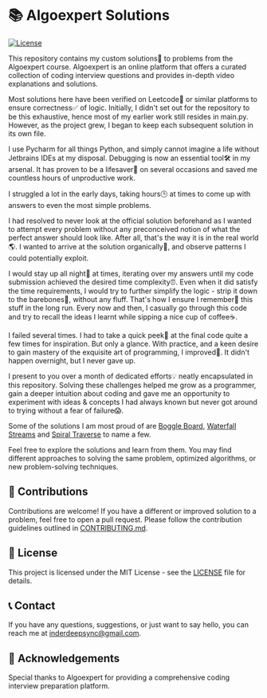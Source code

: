# 📚 Algoexpert Solutions

[![License](https://img.shields.io/badge/license-MIT-blue.svg)](https://opensource.org/licenses/MIT)

This repository contains my custom solutions📝 to problems from the Algoexpert course. Algoexpert is an online platform that offers a curated collection of coding interview questions and provides in-depth video explanations and solutions.

Most solutions here have been verified on Leetcode🚀 or similar platforms to ensure correctness✅ of logic. Initially, I didn't set out for the repository to be this exhaustive,
hence most of my earlier work still resides in main.py. However, as the project grew, I began to keep each subsequent solution in its own file. 

I use Pycharm for all things Python, and simply cannot imagine a life without Jetbrains IDEs at my disposal. Debugging is now an essential tool🛠️ in my arsenal. 
It has proven to be a lifesaver🛟 on several occasions and saved me countless hours of unproductive work.

I struggled a lot in the early days, taking hours🕒 at times to come up with answers to even the most simple problems. 

I had resolved to never look at the official solution beforehand as I wanted to attempt every problem without any preconceived notion of what the perfect answer should look like. 
After all, that's the way it is in the real world🌎. I wanted to arrive at the solution organically🌱, and observe patterns I could potentially exploit. 

I would stay up all night🌃 at times, iterating over my answers until my code submission achieved the desired time complexity⏰. 
Even when it did satisfy the time requirements, I would try to further simplify the logic - strip it down to the barebones🦴, without any fluff.
That's how I ensure I remember🧠 this stuff in the long run. Every now and then, I casually go through this code and try to recall the ideas I learnt while sipping a nice cup of coffee☕. 

I failed several times. I had to take a quick peek🫣 at the final code quite a few times for inspiration. But only a glance.
With practice, and a keen desire to gain mastery of the exquisite art of programming, I improved🎯. It didn't happen overnight, but I never gave up. 

I present to you over a month of dedicated efforts💡 neatly encapsulated in this repository. Solving these challenges helped me grow as a programmer, 
gain a deeper intuition about coding and gave me an opportunity to experiment with ideas & concepts I had always known but never got around to trying without a fear of failure😱. 

Some of the solutions I am most proud of are [Boggle Board](boggle_board.py), [Waterfall Streams](waterfall_streams.py) and [Spiral Traverse](spiral_traverse.py) to name a few.

Feel free to explore the solutions and learn from them. You may find different approaches to solving the same problem, optimized algorithms, or new problem-solving techniques.

## 🌟 Contributions

Contributions are welcome! If you have a different or improved solution to a problem, feel free to open a pull request. Please follow the contribution guidelines outlined in [CONTRIBUTING.md](CONTRIBUTING.md).

## 📄 License

This project is licensed under the MIT License - see the [LICENSE](LICENSE) file for details.

## 📞 Contact

If you have any questions, suggestions, or just want to say hello, you can reach me at [inderdeepsync@gmail.com](mailto:inderdeepsync@gmail.com).

## 🌟 Acknowledgements

Special thanks to Algoexpert for providing a comprehensive coding interview preparation platform.

